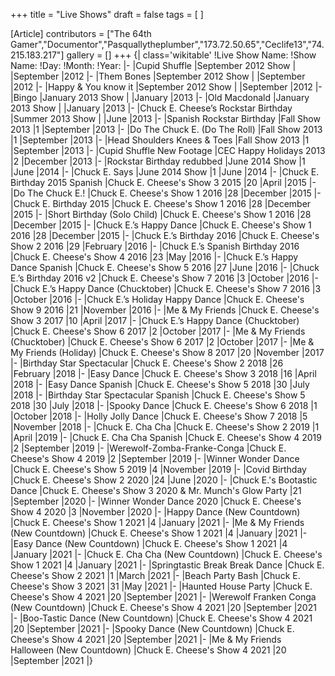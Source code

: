 +++
title = "Live Shows"
draft = false
tags = [ ]

[Article]
contributors = ["The 64th Gamer","Documentor","Pasquallytheplumber","173.72.50.65","Ceclife13","74.215.183.217"]
gallery = []
+++
{| class='wikitable'
!Live Show Name:
!Show Name:
!Day:
!Month:
!Year:
|-
|Cupid Shuffle
|September 2012 Show
|
|September
|2012
|-
|Them Bones
|September 2012 Show
|
|September
|2012
|-
|Happy & You know it
|September 2012 Show
|
|September
|2012
|-
|Bingo
|January 2013 Show
|
|January
|2013
|-
|Old Macdonald
|January 2013 Show
|
|January
|2013
|-
|Chuck E. Cheese’s Rockstar Birthday
|Summer 2013 Show
|
|June
|2013
|-
|Spanish Rockstar Birthday
|Fall Show 2013
|1
|September
|2013
|-
|Do The Chuck E. (Do The Roll)
|Fall Show 2013
|1
|September
|2013
|-
|Head Shoulders Knees & Toes
|Fall Show 2013
|1
|September
|2013
|-
|Cupid Shuffle New Footage
|CEC Happy Holidays 2013
|2
|December
|2013
|-
|Rockstar Birthday redubbed
|June 2014 Show
|1
|June
|2014
|-
|Chuck E. Says
|June 2014 Show
|1
|June
|2014
|-
|Chuck E. Birthday 2015 Spanish
|Chuck E. Cheese's Show 3 2015
|20
|April
|2015
|-
|Do The Chuck E.!
|Chuck E. Cheese's Show 1 2016
|28
|December
|2015
|-
|Chuck E. Birthday 2015
|Chuck E. Cheese's Show 1 2016
|28
|December
|2015
|-
|Short Birthday (Solo Child)
|Chuck E. Cheese's Show 1 2016
|28
|December
|2015
|-
|Chuck E.’s Happy Dance
|Chuck E. Cheese's Show 1 2016
|28
|December
|2015
|-
|Chuck E.’s Birthday 2016
|Chuck E. Cheese's Show 2 2016
|29
|February
|2016
|-
|Chuck E.’s Spanish Birthday 2016
|Chuck E. Cheese's Show 4 2016
|23
|May
|2016
|-
|Chuck E.’s Happy Dance Spanish
|Chuck E. Cheese's Show 5 2016
|27
|June
|2016
|-
|Chuck E.’s Birthday 2016 v2
|Chuck E. Cheese's Show 7 2016
|3
|October
|2016
|-
|Chuck E.’s Happy Dance (Chucktober)
|Chuck E. Cheese's Show 7 2016
|3
|October
|2016
|-
|Chuck E.’s Holiday Happy Dance
|Chuck E. Cheese's Show 9 2016
|21
|November
|2016
|-
|Me & My Friends
|Chuck E. Cheese's Show 3 2017
|10
|April
|2017
|-
|Chuck E.’s Happy Dance (Chucktober)
|Chuck E. Cheese's Show 6 2017
|2
|October
|2017
|-
|Me & My Friends (Chucktober)
|Chuck E. Cheese's Show 6 2017
|2
|October
|2017
|-
|Me & My Friends (Holiday)
|Chuck E. Cheese's Show 8 2017
|20
|November
|2017
|-
|Birthday Star Spectacular
|Chuck E. Cheese's Show 2 2018
|26
|February
|2018
|-
|Easy Dance
|Chuck E. Cheese's Show 3 2018
|16
|April
|2018
|-
|Easy Dance Spanish
|Chuck E. Cheese's Show 5 2018
|30
|July
|2018
|-
|Birthday Star Spectacular Spanish
|Chuck E. Cheese's Show 5 2018
|30
|July
|2018
|-
|Spooky Dance
|Chuck E. Cheese's Show 6 2018
|1
|October
|2018
|-
|Holly Jolly Dance
|Chuck E. Cheese's Show 7 2018
|5
|November
|2018
|-
|Chuck E. Cha Cha
|Chuck E. Cheese's Show 2 2019
|1
|April
|2019
|-
|Chuck E. Cha Cha Spanish
|Chuck E. Cheese's Show 4 2019
|2
|September
|2019
|-
|Werewolf-Zomba-Franke-Conga
|Chuck E. Cheese's Show 4 2019
|2
|September
|2019
|-
|Winner Wonder Dance
|Chuck E. Cheese's Show 5 2019
|4
|November
|2019
|-
|Covid Birthday
|Chuck E. Cheese's Show 2 2020
|24
|June
|2020
|-
|Chuck E.'s Bootastic Dance
|Chuck E. Cheese's Show 3 2020 & Mr. Munch's Glow Party
|21
|September
|2020
|-
|Winner Wonder Dance 2020
|Chuck E. Cheese's Show 4 2020
|3
|November
|2020
|-
|Happy Dance (New Countdown)
|Chuck E. Cheese's Show 1 2021
|4
|January
|2021
|-
|Me & My Friends (New Countdown)
|Chuck E. Cheese's Show 1 2021
|4
|January
|2021
|-
|Easy Dance (New Countdown)
|Chuck E. Cheese's Show 1 2021
|4
|January
|2021
|-
|Chuck E. Cha Cha (New Countdown)
|Chuck E. Cheese's Show 1 2021
|4
|January
|2021
|-
|Springtastic Break Break Dance
|Chuck E. Cheese's Show 2 2021
|1
|March
|2021
|-
|Beach Party Bash
|Chuck E. Cheese's Show 3 2021
|31
|May
|2021
|-
|Haunted House Party
|Chuck E. Cheese's Show 4 2021
|20
|September
|2021
|-
|Werewolf Franken Conga (New Countdown)
|Chuck E. Cheese's Show 4 2021
|20
|September
|2021
|-
|Boo-Tastic Dance (New Countdown)
|Chuck E. Cheese's Show 4 2021
|20
|September
|2021
|-
|Spooky Dance (New Countdown)
|Chuck E. Cheese's Show 4 2021
|20
|September
|2021
|-
|Me & My Friends Halloween (New Countdown)
|Chuck E. Cheese's Show 4 2021
|20
|September
|2021
|}